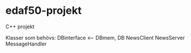 # edaf50-projekt
C++ projekt

Klasser som behövs:
DBinterface <-- DBmem, DB
NewsClient
NewsServer
MessageHandler